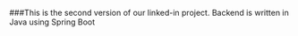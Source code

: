 ###This is the second version of our linked-in project.
Backend is written in Java using Spring Boot
